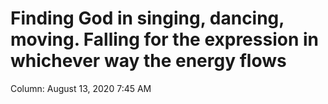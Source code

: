 # Finding God in singing, dancing, moving. Falling for the expression in whichever way the energy flows

Column: August 13, 2020 7:45 AM